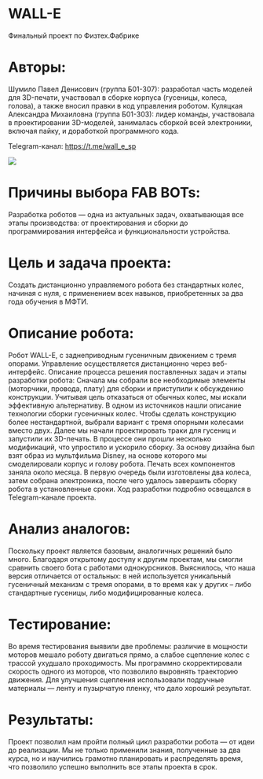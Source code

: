 # WALL-E
Финальный проект по Физтех.Фабрике

# Авторы:
Шумило Павел Денисович (группа Б01-307): разработал часть моделей для 3D-печати, участвовал в
сборке корпуса (гусеницы, колеса, голова), а также вносил правки в код управления роботом. 
Куляцкая Александра Михаиловна (группа Б01-303): лидер команды, участвовала в
проектировании 3D-моделей, занималась сборкой всей электроники, включая пайку, и доработкой
программного кода. 

Telegram-канал: https://t.me/wall_e_sp

![](walle.jpg)

# Причины выбора FAB BOTs:
Разработка роботов — одна из актуальных задач, охватывающая все этапы производства: от
проектирования и сборки до программирования интерфейса и функциональности устройства. 
# Цель и задача проекта:
Создать дистанционно управляемого робота без стандартных колес, начиная с нуля, с применением
всех навыков, приобретенных за два года обучения в МФТИ. 
# Описание робота:
Робот WALL-E, с заднеприводным гусеничным движением с тремя опорами. Управление
осуществляется дистанционно через веб-интерфейс. 
Описание процесса решения поставленных задач и этапы разработки робота:
Сначала мы собрали все необходимые элементы (моторчики, провода, плату) для сборки и
приступили к обсуждению конструкции. Учитывая цель отказаться от обычных колес, мы искали
эффективную альтернативу. В одном из источников нашли описание технологии сборки гусеничных
колес. Чтобы сделать конструкцию более нестандартной, выбрали вариант с тремя опорными
колесами вместо двух. 
Далее мы начали проектировать траки для гусениц и запустили их 3D-печать. В процессе они прошли
несколько модификаций, что упростило и ускорило сборку. За основу дизайна был взят образ из
мультфильма Disney, на основе которого мы смоделировали корпус и голову робота. 
Печать всех компонентов заняла около месяца. В первую очередь были изготовлены два колеса, затем
собрана электроника, после чего удалось завершить сборку робота в установленные сроки. Ход
разработки подробно освещался в Telegram-канале проекта. 
# Анализ аналогов:
Поскольку проект является базовым, аналогичных решений было много. Благодаря открытому
доступу к другим проектам, мы смогли сравнить своего бота с работами однокурсников. Выяснилось, 
что наша версия отличается от остальных: в ней используется уникальный гусеничный механизм с
тремя опорами, в то время как у других – либо стандартные гусеницы, либо модифицированные
колеса. 
# Тестирование:
Во время тестирования выявили две проблемы: различие в мощности моторов мешало роботу
двигаться прямо, а слабое сцепление колес с трассой ухудшало проходимость. Мы программно
скорректировали скорость одного из моторов, что позволило выровнять траекторию движения. Для
улучшения сцепления использовали подручные материалы — ленту и пузырчатую пленку, что дало
хороший результат. 
# Результаты:
Проект позволил нам пройти полный цикл разработки робота — от идеи до реализации. Мы не только
применили знания, полученные за два курса, но и научились грамотно планировать и распределять
время, что позволило успешно выполнить все этапы проекта в срок. 
